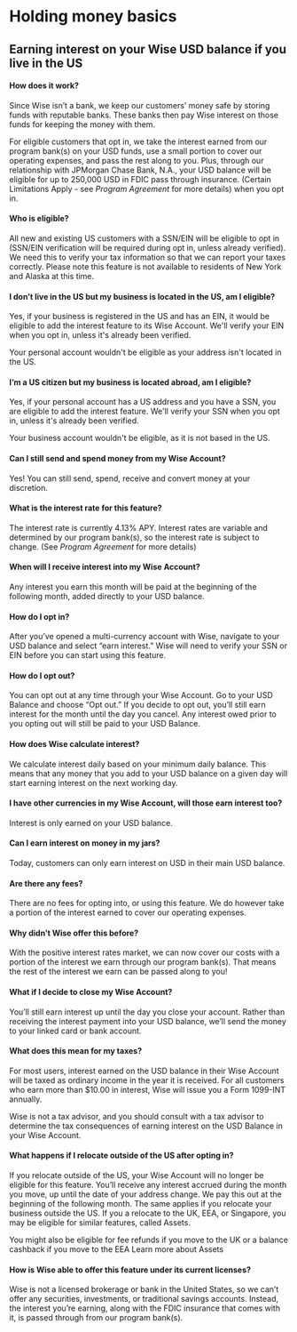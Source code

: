 # Holding money basics  
## Earning interest on your Wise USD balance if you live in the US  
####  **How does it work?**

Since Wise isn’t a bank, we keep our customers’ money safe by storing funds with reputable banks. These banks then pay Wise interest on those funds for keeping the money with them. 

For eligible customers that opt in, we take the interest earned from our program bank(s) on your USD funds, use a small portion to cover our operating expenses, and pass the rest along to you. Plus, through our relationship with JPMorgan Chase Bank, N.A., your USD balance will be eligible for up to 250,000 USD in FDIC pass through insurance. (Certain Limitations Apply - see _Program Agreement_ for more details) when you opt in.

####  **Who is eligible?**

All new and existing US customers with a SSN/EIN will be eligible to opt in (SSN/EIN verification will be required during opt in, unless already verified). We need this to verify your tax information so that we can report your taxes correctly. Please note this feature is not available to residents of New York and Alaska at this time. 

#### **I don’t live in the US but my business is located in the US, am I eligible?**

Yes, if your business is registered in the US and has an EIN, it would be eligible to add the interest feature to its Wise Account. We'll verify your EIN when you opt in, unless it's already been verified.

Your personal account wouldn't be eligible as your address isn't located in the US.

####  **I’m a US citizen but my business is located abroad, am I eligible?**

Yes, if your personal account has a US address and you have a SSN, you are eligible to add the interest feature. We'll verify your SSN when you opt in, unless it's already been verified. 

Your business account wouldn't be eligible, as it is not based in the US.

####  **Can I still send and spend money from my Wise Account?**

Yes! You can still send, spend, receive and convert money at your discretion. 

####  **What is the interest rate for this feature?**

The interest rate is currently 4.13% APY. Interest rates are variable and determined by our program bank(s), so the interest rate is subject to change. (See _Program Agreement_ for more details)

####  **When will I receive interest into my Wise Account?**

Any interest you earn this month will be paid at the beginning of the following month, added directly to your USD balance.

####  **How do I opt in?**

After you’ve opened a multi-currency account with Wise, navigate to your USD balance and select “earn interest.” Wise will need to verify your SSN or EIN before you can start using this feature.

####  **How do I opt out?**

You can opt out at any time through your Wise Account. Go to your USD Balance and choose “Opt out.” If you decide to opt out, you’ll still earn interest for the month until the day you cancel. Any interest owed prior to you opting out will still be paid to your USD Balance. 

####  **How does Wise calculate interest?**

We calculate interest daily based on your minimum daily balance. This means that any money that you add to your USD balance on a given day will start earning interest on the next working day. 

####  **I have other currencies in my Wise Account, will those earn interest too?**

Interest is only earned on your USD balance. 

#### **Can I earn interest on money in my jars?**

Today, customers can only earn interest on USD in their main USD balance. 

#### **Are there any fees?**

There are no fees for opting into, or using this feature. We do however take a portion of the interest earned to cover our operating expenses.

####  **Why didn’t Wise offer this before?**

With the positive interest rates market, we can now cover our costs with a portion of the interest we earn through our program bank(s). That means the rest of the interest we earn can be passed along to you!

####  **What if I decide to close my Wise Account?**

You’ll still earn interest up until the day you close your account. Rather than receiving the interest payment into your USD balance, we’ll send the money to your linked card or bank account. 

#### **What does this mean for my taxes?**

For most users, interest earned on the USD balance in their Wise Account will be taxed as ordinary income in the year it is received. For all customers who earn more than $10.00 in interest, Wise will issue you a Form 1099-INT annually. 

Wise is not a tax advisor, and you should consult with a tax advisor to determine the tax consequences of earning interest on the USD Balance in your Wise Account.

####  **What happens if I relocate outside of the US after opting in?**

If you relocate outside of the US, your Wise Account will no longer be eligible for this feature. You’ll receive any interest accrued during the month you move, up until the date of your address change. We pay this out at the beginning of the following month. The same applies if you relocate your business outside the US. If you a relocate to the UK, EEA, or Singapore, you may be eligible for similar features, called Assets. 

You might also be eligible for fee refunds if you move to the UK or a balance cashback if you move to the EEA Learn more about Assets

#### **How is Wise able to offer this feature under its current licenses?**

Wise is not a licensed brokerage or bank in the United States, so we can’t offer any securities, investments, or traditional savings accounts. Instead, the interest you’re earning, along with the FDIC insurance that comes with it, is passed through from our program bank(s).